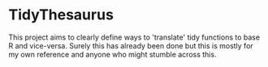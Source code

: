 # TidyThesaurus

This project aims to clearly define ways to 'translate' tidy functions to base R and vice-versa.
Surely this has already been done but this is mostly for my own reference and anyone who might stumble across this.
